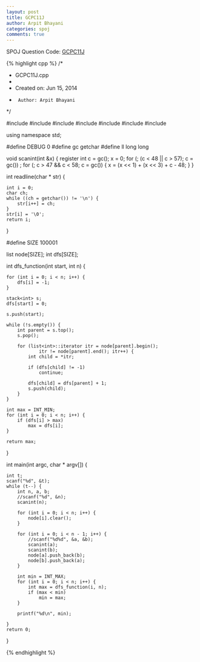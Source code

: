 ```yaml
---
layout: post
title: GCPC11J
author: Arpit Bhayani
categories: spoj
comments: true
---
```


SPOJ Question Code: [GCPC11J](http://www.spoj.com/problems/GCPC11J/)

{% highlight cpp %}
/*
 * GCPC11J.cpp
 *
 *  Created on: Jun 15, 2014
 *      Author: Arpit Bhayani
 */

#include <list>
#include <climits>
#include <stack>
#include <cstdio>
#include <cstdlib>
#include <iostream>
#include <vector>

using namespace std;

#define DEBUG 0
#define gc getchar
#define ll long long

void scanint(int &x) {
	register int c = gc();
	x = 0;
	for (; (c < 48 || c > 57); c = gc())
		;
	for (; c > 47 && c < 58; c = gc()) {
		x = (x << 1) + (x << 3) + c - 48;
	}
}

int readline(char * str) {

	int i = 0;
	char ch;
	while ((ch = getchar()) != '\n') {
		str[i++] = ch;
	}
	str[i] = '\0';
	return i;
}

#define SIZE 100001

list<int> node[SIZE];
int dfs[SIZE];

int dfs_function(int start, int n) {

	for (int i = 0; i < n; i++) {
		dfs[i] = -1;
	}

	stack<int> s;
	dfs[start] = 0;

	s.push(start);

	while (!s.empty()) {
		int parent = s.top();
		s.pop();

		for (list<int>::iterator itr = node[parent].begin();
				itr != node[parent].end(); itr++) {
			int child = *itr;

			if (dfs[child] != -1)
				continue;

			dfs[child] = dfs[parent] + 1;
			s.push(child);
		}
	}

	int max = INT_MIN;
	for (int i = 0; i < n; i++) {
		if (dfs[i] > max)
			max = dfs[i];
	}

	return max;

}

int main(int argc, char * argv[]) {

	int t;
	scanf("%d", &t);
	while (t--) {
		int n, a, b;
		//scanf("%d", &n);
		scanint(n);

		for (int i = 0; i < n; i++) {
			node[i].clear();
		}

		for (int i = 0; i < n - 1; i++) {
			//scanf("%d%d", &a, &b);
			scanint(a);
			scanint(b);
			node[a].push_back(b);
			node[b].push_back(a);
		}

		int min = INT_MAX;
		for (int i = 0; i < n; i++) {
			int max = dfs_function(i, n);
			if (max < min)
				min = max;
		}

		printf("%d\n", min);

	}
	return 0;
}

{% endhighlight %}